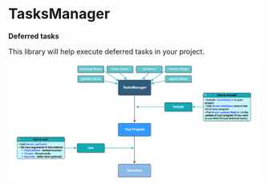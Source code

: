 # TasksManager
**Deferred tasks**

This library will help execute deferred tasks in your project.

![alt text](data/how_to_use_guide.png)
